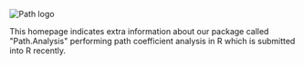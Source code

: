 
![Path logo](https://github.com/user-attachments/assets/518fb04d-9371-49c8-a372-2f2a50e327ea)

This homepage indicates extra information about our package called "Path.Analysis" performing path coefficient analysis in R which is submitted into R recently.
